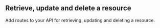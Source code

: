 ## Retrieve, update and delete a resource

Add routes to your API for retrieving, updating and deleting a resource.